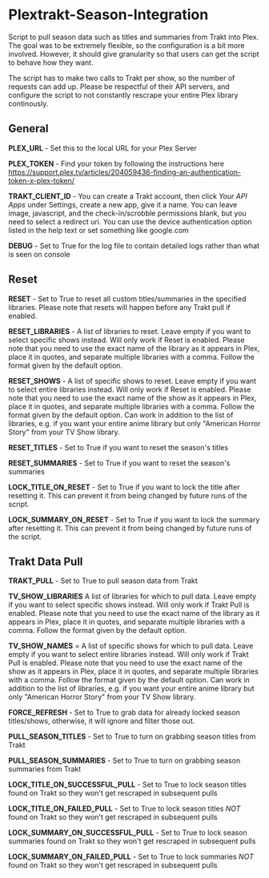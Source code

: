 # Plextrakt-Season-Integration
Script to pull season data such as titles and summaries from Trakt into Plex. The goal was to be extremely flexible, so the configuration is a bit more involved. However, it should give granularity so that users can get the script to behave how they want.

The script has to make two calls to Trakt per show, so the number of requests can add up. Please be respectful of their API servers, and configure the script to not constantly rescrape your entire Plex library continously.

## General

**PLEX_URL** - Set this to the local URL for your Plex Server

**PLEX_TOKEN** - Find your token by following the instructions here https://support.plex.tv/articles/204059436-finding-an-authentication-token-x-plex-token/

**TRAKT_CLIENT_ID** - You can create a Trakt account, then click *Your API Apps* under Settings, create a new app, give it a name. You can leave image, javascript, and the check-in/scrobble permissions blank, but you need to select a redirect uri. You can use the device authentication option listed in the help text or set something like google.com

**DEBUG** - Set to True for the log file to contain detailed logs rather than what is seen on console

## Reset

**RESET** - Set to True to reset all custom titles/summaries in the specified libraries. Please note that resets will happen before any Trakt pull if enabled.

**RESET_LIBRARIES** - A list of libraries to reset. Leave empty if you want to select specific shows instead. Will only work if Reset is enabled. Please note that you need to use the exact name of the library as it appears in Plex, place it in quotes, and separate multiple libraries with a comma. Follow the format given by the default option.

**RESET_SHOWS** - A list of specific shows to reset. Leave empty if you want to select entire libraries instead. Will only work if Reset is enabled. Please note that you need to use the exact name of the show as it appears in Plex, place it in quotes, and separate multiple libraries with a comma. Follow the format given by the default option. Can work in addition to the list of libraries, e.g. if you want your entire anime library but only "American Horror Story" from your TV Show library.

**RESET_TITLES** - Set to True if you want to reset the season's titles

**RESET_SUMMARIES** - Set to True if you want to reset the season's summaries

**LOCK_TITLE_ON_RESET** - Set to True if you want to lock the title after resetting it. This can prevent it from being changed by future runs of the script.

**LOCK_SUMMARY_ON_RESET** - Set to True if you want to lock the summary after resetting it. This can prevent it from being changed by future runs of the script.

## Trakt Data Pull

**TRAKT_PULL** - Set to True to pull season data from Trakt

**TV_SHOW_LIBRARIES** A list of libraries for which to pull data. Leave empty if you want to select specific shows instead. Will only work if Trakt Pull is enabled. Please note that you need to use the exact name of the library as it appears in Plex, place it in quotes, and separate multiple libraries with a comma. Follow the format given by the default option.

**TV_SHOW_NAMES** = A list of specific shows for which to pull data. Leave empty if you want to select entire libraries instead. Will only work if Trakt Pull is enabled. Please note that you need to use the exact name of the show as it appears in Plex, place it in quotes, and separate multiple libraries with a comma. Follow the format given by the default option. Can work in addition to the list of libraries, e.g. if you want your entire anime library but only "American Horror Story" from your TV Show library.

**FORCE_REFRESH** - Set to True to grab data for already locked season titles/shows, otherwise, it will ignore and filter those out.

**PULL_SEASON_TITLES** - Set to True to turn on grabbing season titles from Trakt

**PULL_SEASON_SUMMARIES** - Set to True to turn on grabbing season summaries from Trakt

**LOCK_TITLE_ON_SUCCESSFUL_PULL** - Set to True to lock season titles found on Trakt so they won't get rescraped in subsequent pulls

**LOCK_TITLE_ON_FAILED_PULL** - Set to True to lock season titles *NOT* found on Trakt so they won't get rescraped in subsequent pulls

**LOCK_SUMMARY_ON_SUCCESSFUL_PULL** - Set to True to lock season summaries found on Trakt so they won't get rescraped in subsequent pulls

**LOCK_SUMMARY_ON_FAILED_PULL** - Set to True to lock summaries *NOT* found on Trakt so they won't get rescraped in subsequent pulls


